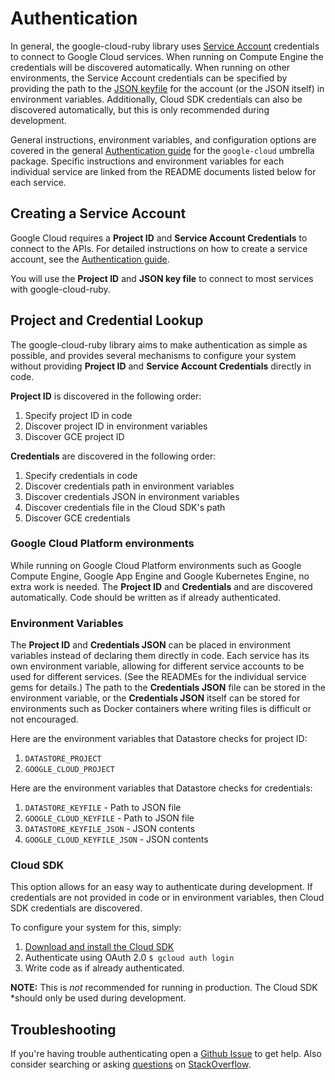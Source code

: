 # Authentication

In general, the google-cloud-ruby library uses [Service
Account](https://cloud.google.com/iam/docs/creating-managing-service-accounts)
credentials to connect to Google Cloud services. When running on Compute Engine
the credentials will be discovered automatically. When running on other
environments, the Service Account credentials can be specified by providing the
path to the [JSON
keyfile](https://cloud.google.com/iam/docs/managing-service-account-keys) for
the account (or the JSON itself) in environment variables. Additionally, Cloud
SDK credentials can also be discovered automatically, but this is only
recommended during development.

General instructions, environment variables, and configuration options are
covered in the general [Authentication
guide](https://googlecloudplatform.github.io/google-cloud-ruby/docs/authentication)
for the `google-cloud` umbrella package. Specific instructions and environment
variables for each individual service are linked from the README documents
listed below for each service.

## Creating a Service Account

Google Cloud requires a **Project ID** and **Service Account Credentials** to
connect to the APIs. For detailed instructions on how to create a service
account, see the [Authentication
guide](docs/google-cloud/v0.12.2/guides/authentication#onyourownserver).

You will use the **Project ID** and **JSON key file** to connect to most
services with google-cloud-ruby.

## Project and Credential Lookup

The google-cloud-ruby library aims to make authentication as simple as possible,
and provides several mechanisms to configure your system without providing
**Project ID** and **Service Account Credentials** directly in code.

**Project ID** is discovered in the following order:

1. Specify project ID in code
2. Discover project ID in environment variables
3. Discover GCE project ID

**Credentials** are discovered in the following order:

1. Specify credentials in code
2. Discover credentials path in environment variables
3. Discover credentials JSON in environment variables
4. Discover credentials file in the Cloud SDK's path
5. Discover GCE credentials

### Google Cloud Platform environments

While running on Google Cloud Platform environments such as Google Compute
Engine, Google App Engine and Google Kubernetes Engine, no extra work is needed.
The **Project ID** and **Credentials** and are discovered automatically. Code
should be written as if already authenticated.

### Environment Variables

The **Project ID** and **Credentials JSON** can be placed in environment
variables instead of declaring them directly in code. Each service has its own
environment variable, allowing for different service accounts to be used for
different services. (See the READMEs for the individual service gems for
details.) The path to the **Credentials JSON** file can be stored in the
environment variable, or the **Credentials JSON** itself can be stored for
environments such as Docker containers where writing files is difficult or not
encouraged.

Here are the environment variables that Datastore checks for project ID:

1. `DATASTORE_PROJECT`
2. `GOOGLE_CLOUD_PROJECT`

Here are the environment variables that Datastore checks for credentials:

1. `DATASTORE_KEYFILE` - Path to JSON file
2. `GOOGLE_CLOUD_KEYFILE` - Path to JSON file
3. `DATASTORE_KEYFILE_JSON` - JSON contents
4. `GOOGLE_CLOUD_KEYFILE_JSON` - JSON contents

### Cloud SDK

This option allows for an easy way to authenticate during development. If
credentials are not provided in code or in environment variables, then Cloud SDK
credentials are discovered.

To configure your system for this, simply:

1. [Download and install the Cloud SDK](https://cloud.google.com/sdk)
2. Authenticate using OAuth 2.0 `$ gcloud auth login`
3. Write code as if already authenticated.

**NOTE:** This is _not_ recommended for running in production. The Cloud SDK
*should only be used during development.

## Troubleshooting

If you're having trouble authenticating open a [Github
Issue](https://github.com/GoogleCloudPlatform/google-cloud-ruby/issues/new?title=Authentication+question)
to get help.  Also consider searching or asking
[questions](http://stackoverflow.com/questions/tagged/google-cloud-platform+ruby)
on [StackOverflow](http://stackoverflow.com).
